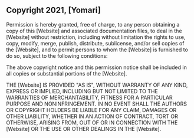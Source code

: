 ## Copyright 2021, [Yomari]

Permission is hereby granted, free of charge, to any person obtaining a copy of this [Website] and associated documentation files, to deal in the [Website] without restriction, including without limitation the rights to use, copy, modify, merge, publish, distribute, sublicense, and/or sell copies of the [Website], and to permit persons to whom the [Website] is furnished to do so, subject to the following conditions:

The above copyright notice and this permission notice shall be included in all copies or substantial portions of the [Website].

THE [Website] IS PROVIDED "AS IS", WITHOUT WARRANTY OF ANY KIND, EXPRESS OR IMPLIED, INCLUDING BUT NOT LIMITED TO THE WARRANTIES OF MERCHANTABILITY, FITNESS FOR A PARTICULAR PURPOSE AND NONINFRINGEMENT. IN NO EVENT SHALL THE AUTHORS OR COPYRIGHT HOLDERS BE LIABLE FOR ANY CLAIM, DAMAGES OR OTHER LIABILITY, WHETHER IN AN ACTION OF CONTRACT, TORT OR OTHERWISE, ARISING FROM, OUT OF OR IN CONNECTION WITH THE [Website] OR THE USE OR OTHER DEALINGS IN THE [Website].
